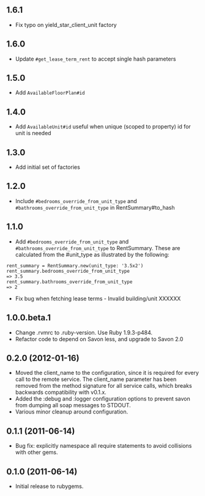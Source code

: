 ## 1.6.1

* Fix typo on yield_star_client_unit factory

## 1.6.0

* Update `#get_lease_term_rent` to accept single hash parameters

## 1.5.0

* Add `AvailableFloorPlan#id`

## 1.4.0

* Add `AvailableUnit#id` useful when unique (scoped to property) id for unit is needed

## 1.3.0

* Add initial set of factories

## 1.2.0

* Include `#bedrooms_override_from_unit_type` and `#bathrooms_override_from_unit_type` in RentSummary#to_hash

## 1.1.0

* Add `#bedrooms_override_from_unit_type` and `#bathrooms_override_from_unit_type` to RentSummary.  These are calculated from the #unit_type as illustrated by the following:

```
rent_summary = RentSummary.new(unit_type: '3.5x2')
rent_summary.bedrooms_override_from_unit_type
=> 3.5
rent_summary.bathrooms_override_from_unit_type
=> 2
```
* Fix bug when fetching lease terms - Invalid building/unit XXXXXX

## 1.0.0.beta.1

* Change .rvmrc to .ruby-version. Use Ruby 1.9.3-p484.
* Refactor code to depend on Savon less, and upgrade to Savon 2.0

## 0.2.0 (2012-01-16)

* Moved the client_name to the configuration, since it is required
for every call to the remote service. The client_name parameter has
been removed from the method signature for all service calls, which
breaks backwards compatibility with v0.1.x.
* Added the :debug and :logger configuration options to prevent savon
from dumping all soap messages to STDOUT.
* Various minor cleanup around configuration.

## 0.1.1 (2011-06-14)

* Bug fix: explicitly namespace all require statements to avoid
collisions with other gems.

## 0.1.0 (2011-06-14)

* Initial release to rubygems.
